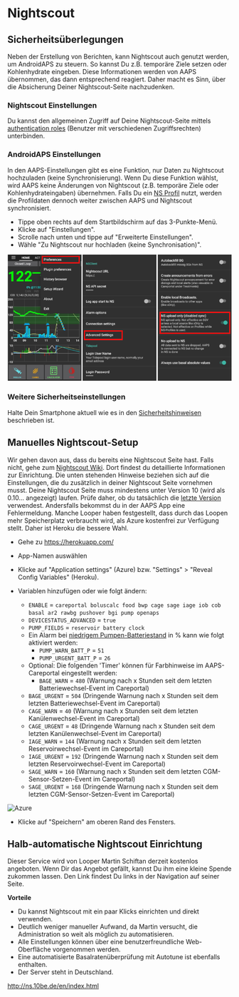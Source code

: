 # Nightscout

## Sicherheitsüberlegungen

Neben der Erstellung von Berichten, kann Nightscout auch genutzt werden, um AndroidAPS zu steuern. So kannst Du z.B. temporäre Ziele setzen oder Kohlenhydrate eingeben. Diese Informationen werden von AAPS übernommen, das dann entsprechend reagiert. Daher macht es Sinn, über die Absicherung Deiner Nightscout-Seite nachzudenken.

### Nightscout Einstellungen

Du kannst den allgemeinen Zugriff auf Deine Nightscout-Seite mittels [authentication roles](http://www.nightscout.info/wiki/welcome/website-features/0-9-features/authentication-roles) (Benutzer mit verschiedenen Zugriffsrechten) unterbinden.

### AndroidAPS Einstellungen

In den AAPS-Einstellungen gibt es eine Funktion, nur Daten zu Nightscout hochzuladen (keine Synchronisierung). Wenn Du diese Funktion wählst, wird AAPS keine Änderungen von Nightscout (z.B. temporäre Ziele oder Kohlenhydrateingaben) übernehmen. Falls Du ein [NS Profil](../Configuration/Config-Builder#ns-profile) nutzt, werden die Profildaten dennoch weiter zwischen AAPS und Nightscout synchronisiert.

* Tippe oben rechts auf dem Startbildschirm auf das 3-Punkte-Menü.
* Klicke auf "Einstellungen".
* Scrolle nach unten und tippe auf "Erweiterte Einstellungen".
* Wähle "Zu Nightscout nur hochladen (keine Synchronisation)".

![Nightscout nur Daten hochladen](../images/NSsafety.png)

### Weitere Sicherheitseinstellungen

Halte Dein Smartphone aktuell wie es in den [Sicherheitshinweisen](../Getting-Started/Safety-first.rst) beschrieben ist.

## Manuelles Nightscout-Setup

Wir gehen davon aus, dass du bereits eine Nightscout Seite hast. Falls nicht, gehe zum [Nightscout Wiki](http://www.nightscout.info/wiki/welcome/set-up-nightscout-using-heroku). Dort findest du detaillierte Informationen zur Einrichtung. Die unten stehenden Hinweise beziehen sich auf die Einstellungen, die du zusätzlich in deiner Nightscout Seite vornehmen musst. Deine Nightscout Seite muss mindestens unter Version 10 (wird als 0.10... angezeigt) laufen. Prüfe daher, ob du tatsächlich die [letzte Version](http://www.nightscout.info/wiki/welcome/how-to-update-to-latest-cgm-remote-monitor-aka-cookie) verwendest. Andersfalls bekommst du in der AAPS App eine Fehlermeldung. Manche Looper haben festgestellt, dass durch das Loopen mehr Speicherplatz verbraucht wird, als Azure kostenfrei zur Verfügung stellt. Daher ist Heroku die bessere Wahl.

* Gehe zu https://herokuapp.com/

* App-Namen auswählen

* Klicke auf "Application settings" (Azure) bzw. "Settings" > "Reveal Config Variables" (Heroku).

* Variablen hinzufügen oder wie folgt ändern:
  
  * `ENABLE` = `careportal boluscalc food bwp cage sage iage iob cob basal ar2 rawbg pushover bgi pump openaps`
  * `DEVICESTATUS_ADVANCED` = `true`
  * `PUMP_FIELDS` = `reservoir battery clock`
  * Ein Alarm bei [niedrigem Pumpen-Batteriestand](https://github.com/nightscout/cgm-remote-monitor#pump-pump-monitoring) in % kann wie folgt aktiviert werden: 
    * `PUMP_WARN_BATT_P` = `51`
    * `PUMP_URGENT_BATT_P` = `26` 
  * Optional: Die folgenden 'Timer' können für Farbhinweise im AAPS-Careportal eingestellt werden: 
    * `BAGE_WARN` = `480` (Warnung nach x Stunden seit dem letzten Batteriewechsel-Event im Careportal)
  * `BAGE_URGENT` = `504` (Dringende Warnung nach x Stunden seit dem letzten Batteriewechsel-Event im Careportal)
  * `CAGE_WARN` = `40` (Warnung nach x Stunden seit dem letzten Kanülenwechsel-Event im Careportal)
  * `CAGE_URGENT` = `48` (Dringende Warnung nach x Stunden seit dem letzten Kanülenwechsel-Event im Careportal)
  * `IAGE_WARN` = `144` (Warnung nach x Stunden seit dem letzten Reservoirwechsel-Event im Careportal)
  * `IAGE_URGENT` = `192` (Dringende Warnung nach x Stunden seit dem letzten Reservoirwechsel-Event im Careportal)
  * `SAGE_WARN` = `160` (Warnung nach x Stunden seit dem letzten CGM-Sensor-Setzen-Event im Careportal)
  * `SAGE_URGENT` = `168` (Dringende Warnung nach x Stunden seit dem letzten CGM-Sensor-Setzen-Event im Careportal)

![Azure](../../images/nightscout1.png)

* Klicke auf "Speichern" am oberen Rand des Fensters.

## Halb-automatische Nightscout Einrichtung

Dieser Service wird von Looper Martin Schiftan derzeit kostenlos angeboten. Wenn Dir das Angebot gefällt, kannst Du ihm eine kleine Spende zukommen lassen. Den Link findest Du links in der Navigation auf seiner Seite.

**Vorteile**

* Du kannst Nightscout mit ein paar Klicks einrichten und direkt verwenden. 
* Deutlich weniger manueller Aufwand, da Martin versucht, die Administration so weit als möglich zu automatisieren.
* Alle Einstellungen können über eine benutzerfreundliche Web-Oberfläche vorgenommen werden. 
* Eine automatisierte Basalratenüberprüfung mit Autotune ist ebenfalls enthalten. 
* Der Server steht in Deutschland.

<http://ns.10be.de/en/index.html>